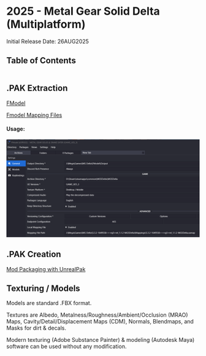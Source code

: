 # 2025 - Metal Gear Solid Delta (Multiplatform)
Initial Release Date: 26AUG2025

## Table of Contents
```table-of-contents
```

## .PAK Extraction
[FModel](https://fmodel.app/)

[Fmodel Mapping Files](https://www.nexusmods.com/metalgearsoliddeltasnakeeater/mods/20?tab=description)
#### Usage:
![](resources/images/2025-09-08_21-21-13-FModel-Settings.png)


## .PAK Creation
[Mod Packaging with UnrealPak](https://modding.wiki/en/stalker2heartofchornobyl/developers/UnrealPak)


## Texturing / Models
Models are standard .FBX format.

Textures are Albedo, Metalness/Roughness/Ambient/Occlusion (MRAO) Maps, Cavity/Detail/Displacement Maps (CDM), Normals, Blendmaps, and Masks for dirt & decals.

Modern texturing (Adobe Substance Painter) & modeling (Autodesk Maya) software can be used without any modification.